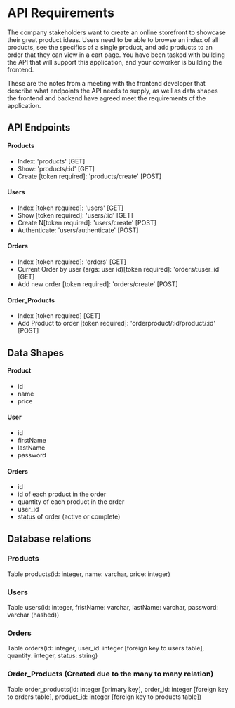 # API Requirements

The company stakeholders want to create an online storefront to showcase their great product ideas. Users need to be able to browse an index of all products, see the specifics of a single product, and add products to an order that they can view in a cart page. You have been tasked with building the API that will support this application, and your coworker is building the frontend.

These are the notes from a meeting with the frontend developer that describe what endpoints the API needs to supply, as well as data shapes the frontend and backend have agreed meet the requirements of the application.

## API Endpoints

#### Products

- Index: 'products' [GET]
- Show: 'products/:id' [GET]
- Create [token required]: 'products/create' [POST]

#### Users

- Index [token required]: 'users' [GET]
- Show [token required]: 'users/:id' [GET]
- Create N[token required]: 'users/create' [POST]
- Authenticate: 'users/authenticate' [POST]

#### Orders

- Index [token required]: 'orders' [GET]
- Current Order by user (args: user id)[token required]: 'orders/:user_id' [GET]
- Add new order [token required]: 'orders/create' [POST]

#### Order_Products

- Index [token required] [GET]
- Add Product to order [token required]: 'orderproduct/:id/product/:id' [POST]

## Data Shapes

#### Product

- id
- name
- price

#### User

- id
- firstName
- lastName
- password

#### Orders

- id
- id of each product in the order
- quantity of each product in the order
- user_id
- status of order (active or complete)

## Database relations

### Products

Table products(id: integer, name: varchar, price: integer)

### Users

Table users(id: integer, fristName: varchar, lastName: varchar, password: varchar (hashed))

### Orders

Table orders(id: integer, user_id: integer [foreign key to users table], quantity: integer, status: string)

### Order_Products (Created due to the many to many relation)

Table order_products(id: integer [primary key], order_id: integer [foreign key to orders table], product_id: integer [foreign key to products table])
